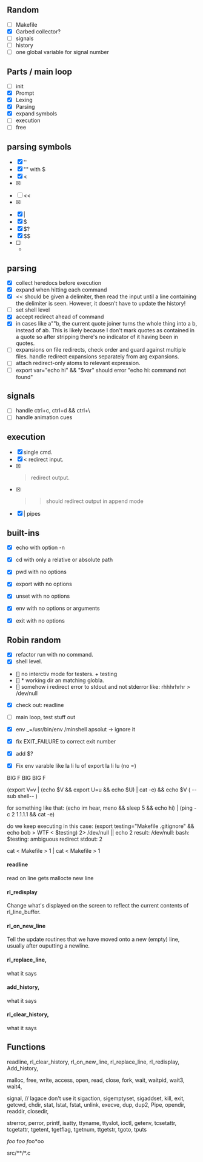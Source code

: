 

## Random
- [ ] Makefile
- [x] Garbed collector?
- [ ] signals
- [ ] history
- [ ] one global variable for signal number

## Parts / main loop
- [ ] init
- [x] Prompt
- [x] Lexing
- [x] Parsing
- [x] expand symbols
- [ ] execution
- [ ] free

## parsing symbols
- [x] ''
- [x] "" with $
- [x] <
- [x] >
- [ ] <<
- [x] >>
- [x] |
- [x] $
- [x] $?
- [x] $$
- [ ] *

## parsing
- [x] collect heredocs before execution
- [x] expand when hitting each command
- [x] << should be given a delimiter, then read the input until a line containing the
delimiter is seen. However, it doesn’t have to update the history!
- [ ] set shell level
- [x] accept redirect ahead of command
- [x] in cases like a""b, the current quote joiner turns the whole thing into a b, instead of ab. This is likely because I don't mark quotes as contained in a quote so after stripping there's no indicator of it having been in quotes.
- [ ] expansions on file redirects, check order and guard against multiple files. handle redirect expansions separately from arg expansions.
- [ ] attach redirect-only atoms to relevant expression.
- [ ] export var="echo hi" && "$var" should error "echo hi: command not found"

## signals
- [ ] handle ctrl+c, ctrl+d && ctrl+\
- [ ] handle animation cues

## execution
- [x] single cmd.
- [x] < redirect input.
- [x] > redirect output.
- [x] >> should redirect output in append mode
- [x] | pipes

## built-ins
- [x] echo		with option -n
- [x] cd		with only a relative or absolute path
- [x] pwd		with no options
- [x] export	with no options
- [x] unset		with no options
- [x] env		with no options or arguments
- [x] exit		with no options




## Robin random
- [x] refactor run with no command.
- [x] shell level.
- [] no interctiv mode for testers. + testing
- [] * working dir an matching globla.
- [] somehow i redirect error to stdout and not stderror like: rhhhrhrhr > /dev/null

- [x] check out: readline
- [ ] main loop, test stuff out

- [x] env _=/usr/bin/env  /minshell apsolut -> ignore it
- [x] fix EXIT_FAILURE to correct exit number

- [x] add $?
- [x] Fix env varable like la li lu   of export la li lu (no =)

BIG F BIG BIG F

(export V=v | (echo $V && export U=u && echo $U) | cat -e) && echo $V
              (        --sub shell--           )

for something like that:
(echo im hear, meno && sleep 5 && echo hi) | (ping -c 2 1.1.1.1 && cat -e)

do we keep executing in this case:
(export testing="Makefile .gitignore" && echo bob > WTF < $testing) 2> /dev/null  || echo 2 
result:
/dev/null: bash: $testing: ambiguous redirect
stdout: 2

cat < Makefile > 1 | cat < Makefile > 1




#### readline
read on line gets mallocte new line

#### rl_redisplay
Change what's displayed on the screen to reflect the current contents of rl_line_buffer.

#### rl_on_new_line
Tell the update routines that we have moved onto a new (empty) line, usually after ouputting a newline.

#### rl_replace_line,
what it says
#### add_history,
what it says
#### rl_clear_history,
what it says



## Functions
readline, rl_clear_history, rl_on_new_line,
rl_replace_line, rl_redisplay, Add_history,

malloc, free,
write, access, open, read,
close,
fork,
wait, waitpid, wait3, wait4,

signal, // lagace don't use it
sigaction, sigemptyset, sigaddset, kill,
exit,
getcwd,
chdir, stat, lstat, fstat, unlink,
execve,
dup, dup2, Pipe,
opendir, readdir, closedir,

strerror, perror, printf,
isatty, ttyname, ttyslot, ioctl,
getenv,
tcsetattr, tcgetattr,
tgetent, tgetflag, tgetnum, ttgetstr, tgoto, tputs

*foo*
f*oo
f*oo*oo

src/**/*.c
